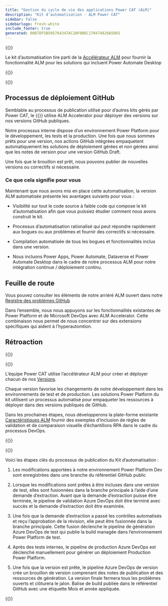 ```yaml
---
title: "Gestion du cycle de vie des applications Power CAT (ALM)"
description: "Kit d’automatisation - ALM Power CAT"
sidebar: false
sidebarlogo: fresh-white
include_footer: true
generated: 0087DF5B505764347AC2AF0B6C170474826A5D65
---
```


{{<slideStyles>}}

<div class="optional">

Le kit d’automatisation tire parti de la [Accélérateur ALM](https://aka.ms/aa4pp) pour fournir la fonctionnalité ALM pour les solutions qui incluent Power Automate Desktop

</div>

{{<presentation slides="1,2">}}


<div class="optional">

{{<presentationStyles>}}

## Processus de déploiement GitHub

Semblable au processus de publication utilisé pour d’autres kits gérés par Power CAT, le {{<product-name>}} utilise ALM Accelerator pour déployer des versions sur nos versions GitHub publiques.

Notre processus interne dispose d’un environnement Power Platform pour le développement, les tests et la production. Une fois que nous sommes prêts pour une version, nos actions GitHub intégrées empaquetent automatiquement les solutions de déploiement gérées et non gérées ainsi que les notes de version pour une version GitHub Draft.

Une fois que le brouillon est prêt, nous pouvons publier de nouvelles versions ou correctifs si nécessaire.

### Ce que cela signifie pour vous

Maintenant que nous avons mis en place cette automatisation, la version ALM automatisée présente les avantages suivants pour vous :

- Visibilité sur tout le code source à faible code qui compose le kit d’automatisation afin que vous puissiez étudier comment nous avons construit le kit.

- Processus d’automatisation rationalisé qui peut répondre rapidement aux bogues ou aux problèmes et fournir des correctifs si nécessaire.

- Compilation automatisée de tous les bogues et fonctionnalités inclus dans une version.

- Nous incluons Power Apps, Power Automate, Dataverse et Power Automate Desktop dans le cadre de notre processus ALM pour notre intégration continue / déploiement continu.

## Feuille de route

Vous pouvez consulter les éléments de notre arriéré ALM ouvert dans notre [Registre des problèmes GitHub](https://github.com/microsoft/powercat-automation-kit/issues?q=is%3Aissue+is%3Aopen+label%3Aalm)

Dans l’ensemble, nous nous appuyons sur les fonctionnalités existantes de Power Platform et de Microsoft DevOps avec ALM Accelerator. Cette combinaison nous permet de nous concentrer sur des extensions spécifiques qui aident à l’hyperautomtion.

## Rétroaction

{{<questions name="/content/fr/features/alm/powercat.json" completed="Merci de nous avoir fait part de vos commentaires" showNavigationButtons="false" locale="fr">}}

</div>

{{<slide  id="slide1" audio="features/alm/powercat/overview.mp3" description="Power CAT ALM Overview" localImage="/images/illustrations/alm-roadmap-2022-11.svg" >}}

L’équipe Power CAT utilise l’accélérateur ALM pour créer et déployer chacun de nos [Versions](https://github.com/microsoft/powercat-automation-kit/releases).

Chaque version favorise les changements de notre développement dans les environnements de test et de production. Les solutions Power Platform du kit utilisent un processus automatisé pour empaqueter les ressources à déployer dans des versions publiques de GitHub.

Dans les prochaines étapes, nous développerons la plate-forme existante [Caractéristiques ALM](/fr/features/alm) fournir des exemples d’inclusion de règles de validation et de comparaison visuelle d’échantillons RPA dans le cadre du processus DevOps.  

{{</slide>}}

{{<slide  id="slide2" audio="features/alm/powercat/release-process.mp3" description="Power CAT Automation Kit Release Checker" localImage="/images/illustrations/alm-powercat-process.svg" >}}

Voici les étapes clés du processus de publication du Kit d’automatisation :

1. Les modifications apportées à notre environnement Power Platform Dev sont enregistrées dans une branche du référentiel GitHub public

2. Lorsque les modifications sont prêtes à être incluses dans une version de test, elles sont fusionnées dans la branche principale à l’aide d’une demande d’extraction. Avant que la demande d’extraction puisse être terminée, le pipeline de validation Azure DevOps doit être terminé avec succès et la demande d’extraction doit être examinée.

3. Une fois que la demande d’extraction a passé les contrôles automatisés et reçu l’approbation de la révision, elle peut être fusionnée dans la branche principale. Cette fusion déclenche le pipeline de génération Azure DevOps de test qui publie la build managée dans l’environnement Power Platform de test.

4. Après des tests internes, le pipeline de production Azure DevOps est déclenché manuellement pour générer un déploiement Production Power Platform.

5. Une fois que la version est prête, le pipeline Azure DevOps de version crée un brouillon de version comprenant des notes de publication et des ressources de génération. La version finale fermera tous les problèmes ouverts et clôturera le jalon. Balise de build publiée dans le référentiel GitHub avec une étiquette Mois et année appliquée.

{{</slide>}}
